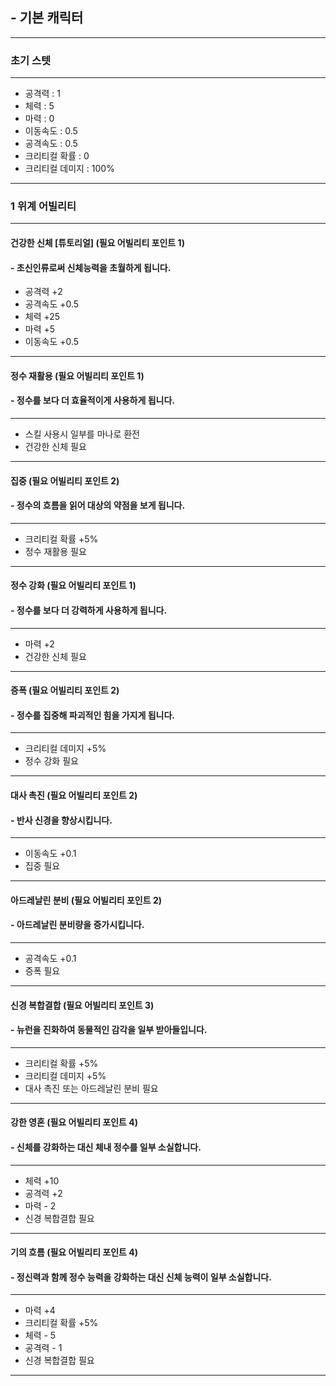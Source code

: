 ## - 기본 캐릭터
-----------------------
### 초기 스텟
--------------------
- 공격력 : 1
- 체력 : 5
- 마력 : 0
- 이동속도 : 0.5
- 공격속도 : 0.5
- 크리티컬 확률 : 0
- 크리티컬 데미지 : 100%
-----------------
### 1 위계 어빌리티
-----------------
#### 건강한 신체 [튜토리얼] (필요 어빌리티 포인트 1)
####  - 초신인류로써 신체능력을 초월하게 됩니다.
- 공격력 +2
- 공격속도 +0.5
- 체력 +25
- 마력 +5
- 이동속도 +0.5
-----------------
#### 정수 재활용 (필요 어빌리티 포인트 1)
####  - 정수를 보다 더 효율적이게 사용하게 됩니다.
-----------------
- 스킬 사용시 일부를 마나로 환전
- 건강한 신체 필요
-----------------
#### 집중 (필요 어빌리티 포인트 2)
####  - 정수의 흐름을 읽어 대상의 약점을 보게 됩니다.
-----------------
- 크리티컬 확률 +5%
- 정수 재활용 필요
-----------------
#### 정수 강화 (필요 어빌리티 포인트 1)
####  - 정수를 보다 더 강력하게 사용하게 됩니다.
-----------------
- 마력 +2
- 건강한 신체 필요
-----------------
#### 증폭 (필요 어빌리티 포인트 2)
####  - 정수를 집중해 파괴적인 힘을 가지게 됩니다.
-----------------
- 크리티컬 데미지 +5%
- 정수 강화 필요
-----------------
#### 대사 촉진 (필요 어빌리티 포인트 2)
####  - 반사 신경을 향상시킵니다.
-----------------
- 이동속도 +0.1
- 집중 필요
-----------------
#### 아드레날린 분비 (필요 어빌리티 포인트 2)
####  - 아드레날린 분비량을 증가시킵니다.
-----------------
- 공격속도 +0.1
- 증폭 필요
-----------------
#### 신경 복합결합 (필요 어빌리티 포인트 3)
####  - 뉴런을 진화하여 동물적인 감각을 일부 받아들입니다.
-----------------
- 크리티컬 확률 +5%
- 크리티컬 데미지 +5%
- 대사 촉진 또는 아드레날린 분비 필요
-----------------
#### 강한 영혼 (필요 어빌리티 포인트 4)
#### - 신체를 강화하는 대신 체내 정수를 일부 소실합니다.
-----------------
- 체력 +10
- 공격력 +2
- 마력 - 2
- 신경 복합결합 필요
-----------------
#### 기의 흐름 (필요 어빌리티 포인트 4)
#### - 정신력과 함께 정수 능력을 강화하는 대신 신체 능력이 일부 소실합니다.
-----------------
- 마력 +4
- 크리티컬 확률 +5%
- 체력 - 5
- 공격력 - 1
- 신경 복합결합 필요
-----------------
